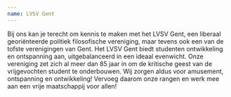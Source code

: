```yaml
---
name: LVSV Gent
---
```


Bij ons kan je terecht om kennis te maken met het LVSV Gent, een liberaal georiënteerde politiek filosofische vereniging, maar tevens ook een van de tofste verenigingen van Gent. Het LVSV Gent biedt studenten ontwikkeling en ontspanning aan, uitgebalanceerd in een ideaal evenwicht. Onze vereniging zet zich al meer dan 85 jaar in om de kritische geest van de vrijgevochten student te onderbouwen. Wij zorgen aldus voor amusement, ontspanning en ontwikkeling! Vervoeg daarom onze rangen en werk mee aan een vrije maatschappij voor allen!
